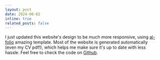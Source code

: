 ```yaml
---
layout: post
date: 2024-06-02
inline: true
related_posts: false
---
```


I just updated this website's design to be much more responsive, using [al-folio](https://github.com/alshedivat/al-folio) amazing template. Most of the website is generated automatically (even my CV pdf!), which helps me make sure it's up to date with less hassle. Feel free to check the code on [Github](https://github.com/sebmart/sebmart.github.io).